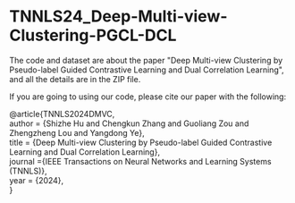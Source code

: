 # TNNLS24_Deep-Multi-view-Clustering-PGCL-DCL

The code and dataset are about the paper "Deep Multi-view Clustering by Pseudo-label Guided Contrastive Learning and Dual Correlation Learning", and all the details are in the ZIP file.

If you are going to using our code, please cite our paper with the following:

@article{TNNLS2024DMVC,\
author = {Shizhe Hu and Chengkun Zhang and Guoliang Zou and Zhengzheng Lou and Yangdong Ye},\
title = {Deep Multi-view Clustering by Pseudo-label Guided Contrastive Learning and Dual Correlation Learning},\
journal ={IEEE Transactions on Neural Networks and Learning Systems (TNNLS)},\
year = {2024},\
}
